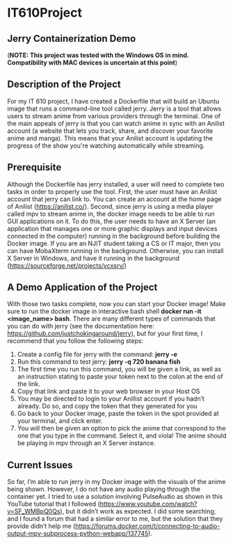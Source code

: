 # IT610Project
## Jerry Containerization Demo
(**NOTE: This project was tested with the Windows OS in mind. Compatibility with MAC devices is uncertain at this point**)

## Description of the Project
For my IT 610 project, I have created a Dockerfile that will build an Ubuntu image that runs a command-line tool called jerry. Jerry is a tool that allows users to stream anime from various providers through the terminal. One of the main appeals of jerry is that you can watch anime in sync with an Anilist account (a website that lets you track, share, and discover your favorite anime and manga). This means that your Anilist account is updating the progress of the show you're watching automatically while streaming. 

## Prerequisite
Although the Dockerfile has jerry installed, a user will need to complete two tasks in order to properly use the tool. First, the user must have an Anilist account that jerry can link to. You can create an account at the home page of Anilist (https://anilist.co/). Second, since jerry is using a media player called mpv to stream anime in, the docker image needs to be able to run GUI applications on it. To do this, the user needs to have an X Server (an application that manages one or more graphic displays and input devices connected in the computer) running in the background before building the Docker image. If you are an NJIT student taking a CS or IT major, then you can have MobaXterm running in the background. Otherwise, you can install X Server in Windows, and have it running in the background (https://sourceforge.net/projects/vcxsrv/)

## A Demo Application of the Project
With those two tasks complete, now you can start your Docker image! Make sure to run the docker image in interactive bash shell **docker run -it <image_name> bash**. There are many different types of commands that you can do with jerry (see the documentation here: https://github.com/justchokingaround/jerry), but for your first time, I recommend that you follow the following steps:
1. Create a config file for jerry with the command: **jerry -e**
2. Run this command to test jerry: **jerry -q 720 banana fish**
3. The first time you run this command, you will be given a link, as well as an instruction stating to paste your token next to the colon at the end of the link.
4. Copy that link and paste it to your web browser in your Host OS
5. You may be directed to login to your Anillist account if you hadn’t already. Do so, and copy the token that they generated for you
6. Go back to your Docker image, paste the token in the spot provided at your terminal, and click enter.
7. You will then be given an option to pick the anime that correspond to the one that you type in the command. Select it, and viola! The anime should be playing in mpv through an X Server instance.

## Current Issues
So far, I’m able to run jerry in my Docker image with the visuals of the anime being shown. However, I do not have any audio playing through the container yet. I tried to use a solution involving PulseAudio as shown in this YouTube tutorial that I followed (https://www.youtube.com/watch?v=SF_WMBpQ0Qs), but it didn’t work as expected. I did some searching, and I found a forum that had a similar error to me, but the solution that they provide didn’t help me (https://forums.docker.com/t/connecting-to-audio-output-mpv-subprocess-python-webapp/137745). 



